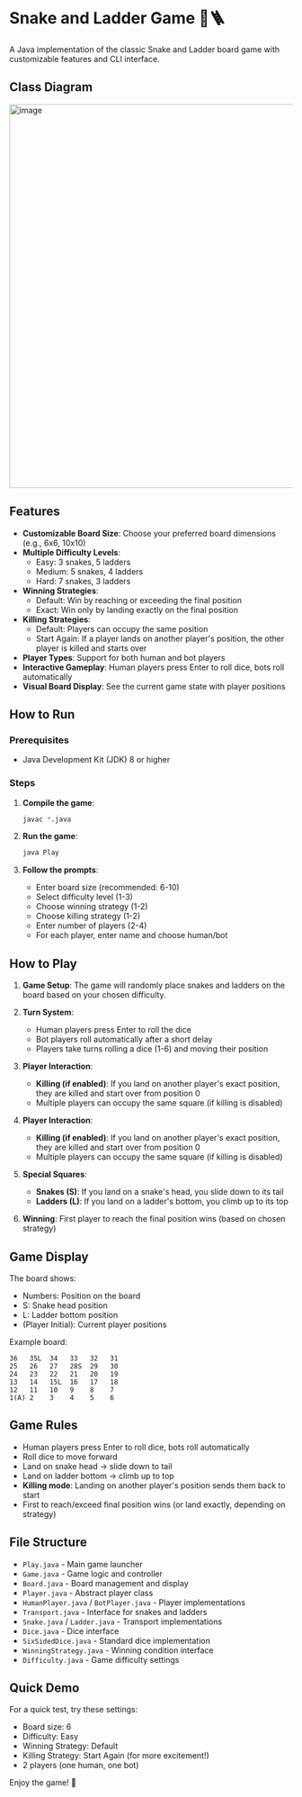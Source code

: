 # Snake and Ladder Game 🐍🪜

A Java implementation of the classic Snake and Ladder board game with customizable features and CLI interface.

## Class Diagram
<img width="1412" height="682" alt="image" src="https://github.com/user-attachments/assets/dbbb1860-0266-43f3-a426-a1088461f524" />

## Features

- **Customizable Board Size**: Choose your preferred board dimensions (e.g., 6x6, 10x10)
- **Multiple Difficulty Levels**:
  - Easy: 3 snakes, 5 ladders
  - Medium: 5 snakes, 4 ladders  
  - Hard: 7 snakes, 3 ladders
- **Winning Strategies**:
  - Default: Win by reaching or exceeding the final position
  - Exact: Win only by landing exactly on the final position
- **Killing Strategies**:
  - Default: Players can occupy the same position
  - Start Again: If a player lands on another player's position, the other player is killed and starts over
- **Player Types**: Support for both human and bot players
- **Interactive Gameplay**: Human players press Enter to roll dice, bots roll automatically
- **Visual Board Display**: See the current game state with player positions

## How to Run

### Prerequisites
- Java Development Kit (JDK) 8 or higher

### Steps

1. **Compile the game**:
   ```bash
   javac *.java
   ```

2. **Run the game**:
   ```bash
   java Play
   ```

3. **Follow the prompts**:
   - Enter board size (recommended: 6-10)
   - Select difficulty level (1-3)
   - Choose winning strategy (1-2)
   - Choose killing strategy (1-2)
   - Enter number of players (2-4)
   - For each player, enter name and choose human/bot

## How to Play

1. **Game Setup**: The game will randomly place snakes and ladders on the board based on your chosen difficulty.

2. **Turn System**: 
   - Human players press Enter to roll the dice
   - Bot players roll automatically after a short delay
   - Players take turns rolling a dice (1-6) and moving their position

3. **Player Interaction**:
   - **Killing (if enabled)**: If you land on another player's exact position, they are killed and start over from position 0
   - Multiple players can occupy the same square (if killing is disabled)

3. **Player Interaction**:
   - **Killing (if enabled)**: If you land on another player's exact position, they are killed and start over from position 0
   - Multiple players can occupy the same square (if killing is disabled)

4. **Special Squares**:
   - **Snakes (S)**: If you land on a snake's head, you slide down to its tail
   - **Ladders (L)**: If you land on a ladder's bottom, you climb up to its top

4. **Winning**: First player to reach the final position wins (based on chosen strategy)

## Game Display

The board shows:
- Numbers: Position on the board
- S: Snake head position
- L: Ladder bottom position
- (Player Initial): Current player positions

Example board:
```
36   35L  34   33   32   31   
25   26   27   28S  29   30   
24   23   22   21   20   19   
13   14   15L  16   17   18   
12   11   10   9    8    7    
1(A) 2    3    4    5    6    
```

## Game Rules

- Human players press Enter to roll dice, bots roll automatically
- Roll dice to move forward
- Land on snake head → slide down to tail
- Land on ladder bottom → climb up to top
- **Killing mode**: Landing on another player's position sends them back to start
- First to reach/exceed final position wins (or land exactly, depending on strategy)

## File Structure

- `Play.java` - Main game launcher
- `Game.java` - Game logic and controller
- `Board.java` - Board management and display
- `Player.java` - Abstract player class
- `HumanPlayer.java` / `BotPlayer.java` - Player implementations
- `Transport.java` - Interface for snakes and ladders
- `Snake.java` / `Ladder.java` - Transport implementations
- `Dice.java` - Dice interface
- `SixSidedDice.java` - Standard dice implementation
- `WinningStrategy.java` - Winning condition interface
- `Difficulty.java` - Game difficulty settings

## Quick Demo

For a quick test, try these settings:
- Board size: 6
- Difficulty: Easy
- Winning Strategy: Default
- Killing Strategy: Start Again (for more excitement!)
- 2 players (one human, one bot)

Enjoy the game! 🎲
